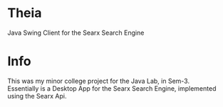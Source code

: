 # Theia
Java Swing Client for the Searx Search Engine
<br>
# Info
This was my minor college project for the Java Lab, in Sem-3.<br>
Essentially is a Desktop App for the Searx Search Engine, implemented using the Searx Api.
